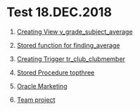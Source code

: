 # Test 18.DEC.2018

1. [Creating View v_grade_subject_average]()

2. [Stored function for finding_average]()

3. [Creating Trigger tr_club_clubmember]()

4. [Stored Procedure topthree]()

5. [Oracle Marketing]()

6. [Team project]()
